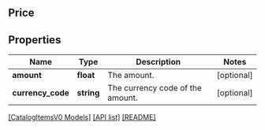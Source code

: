 ## Price

## Properties

Name | Type | Description | Notes
------------ | ------------- | ------------- | -------------
**amount** | **float** | The amount. | [optional]
**currency_code** | **string** | The currency code of the amount. | [optional]

[[CatalogItemsV0 Models]](../) [[API list]](../../Api) [[README]](../../../README.md)
